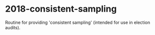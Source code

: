 # 2018-consistent-sampling
Routine for providing 'consistent sampling' (intended for use in election audits).
